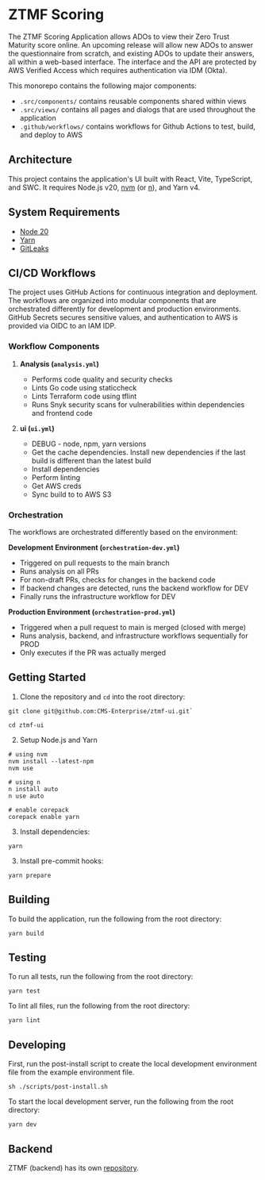 # ZTMF Scoring

The ZTMF Scoring Application allows ADOs to view their Zero Trust Maturity score online. An upcoming release will allow new ADOs to answer the questionnaire from scratch, and existing ADOs to update their answers, all within a web-based interface. The interface and the API are protected by AWS Verified Access which requires authentication via IDM (Okta).

This monorepo contains the following major components:

- `.src/components/` contains reusable components shared within views
- `.src/views/` contains all pages and dialogs that are used throughout the application
- `.github/workflows/` contains workflows for Github Actions to test, build, and deploy to AWS

## Architecture

This project contains the application's UI built with React, Vite, TypeScript, and SWC. It requires Node.js v20, [nvm](https://github.com/nvm-sh/nvm) (or [n](https://github.com/tj/n)), and Yarn v4.

## System Requirements

- [Node 20](https://nodejs.org/en/download)
- [Yarn](https://yarnpkg.com/getting-started/install)
- [GitLeaks](https://github.com/gitleaks/gitleaks/tree/master#installing)

## CI/CD Workflows

The project uses GitHub Actions for continuous integration and deployment. The workflows are organized into modular components that are orchestrated differently for development and production environments. GitHub Secrets secures sensitive values, and authentication to AWS is provided via OIDC to an IAM IDP.

### Workflow Components

1. **Analysis (`analysis.yml`)**

   - Performs code quality and security checks
   - Lints Go code using staticcheck
   - Lints Terraform code using tflint
   - Runs Snyk security scans for vulnerabilities within dependencies and frontend code

2. **ui (`ui.yml`)**
   - DEBUG - node, npm, yarn versions
   - Get the cache dependencies. Install new dependencies if the last build is different than the latest build
   - Install dependencies
   - Perform linting
   - Get AWS creds
   - Sync build to to AWS S3

### Orchestration

The workflows are orchestrated differently based on the environment:

**Development Environment (`orchestration-dev.yml`)**

- Triggered on pull requests to the main branch
- Runs analysis on all PRs
- For non-draft PRs, checks for changes in the backend code
- If backend changes are detected, runs the backend workflow for DEV
- Finally runs the infrastructure workflow for DEV

**Production Environment (`orchestration-prod.yml`)**

- Triggered when a pull request to main is merged (closed with merge)
- Runs analysis, backend, and infrastructure workflows sequentially for PROD
- Only executes if the PR was actually merged

## Getting Started

1. Clone the repository and `cd` into the root directory:

```shell
git clone git@github.com:CMS-Enterprise/ztmf-ui.git`

cd ztmf-ui
```

2. Setup Node.js and Yarn

```shell
# using nvm
nvm install --latest-npm
nvm use

# using n
n install auto
n use auto

# enable corepack
corepack enable yarn
```

3. Install dependencies:

```shell
yarn
```

3. Install pre-commit hooks:

```shell
yarn prepare
```

## Building

To build the application, run the following from the root directory:

```shell
yarn build
```

## Testing

To run all tests, run the following from the root directory:

```shell
yarn test
```

To lint all files, run the following from the root directory:

```shell
yarn lint
```

## Developing

First, run the post-install script to create the local development environment file from the example environment file.

```shell
sh ./scripts/post-install.sh
```

To start the local development server, run the following from the root directory:

```shell
yarn dev
```

## Backend

ZTMF (backend) has its own [repository](https://github.com/cms-enterprise/ztmf).
